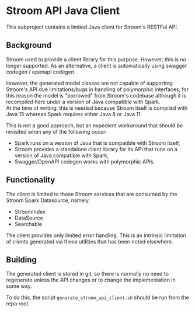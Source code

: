 # Stroom API Java Client
This subproject contains a limited Java client for Stroom's RESTFul API.

## Background
Stroom used to provide a client library for this purpose.  However, this is no longer supported.
As an alternative, a client is automatically using swagger codegen / openapi codegen.

However, the generated model classes are not capable of supporting Stroom's API due limitations/bugs in handling
of polymorphic interfaces, for this reason the model is "borrowed" from Stroom's codebase
although it is recompiled here under a version of Java compatible with Spark.  
At the time of writing, this is needed because Stroom itself is compiled with Java 15
whereas Spark requires either Java 8 or Java 11.

This is not a good approach, but an expedient workaround that should be revisited when any of the following occur:
  * Spark runs on a version of Java that is compatible with Stroom itself,
  * Stroom provides a standalone client library for its API that runs on a version of Java compatible with Spark,
  * Swagger/OpenAPI codegen works with polymorphic APIs.
  
## Functionality
The client is limited to those Stroom services that are consumed by the Stroom Spark Datasource, namely:
* StroomIndex
* DataSource
* Searchable

The client provides only limited error handling.  This is an intrinsic limitation of clients generated via these
utilities that has been noted elsewhere.

## Building
The generated client is stored in git, so there is normally no need to regenerate unless the API changes or to
change the implementation in some way.
 
To do this, the script `generate_stroom_api_client.sh` should be run from the repo root.
 